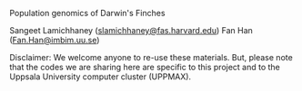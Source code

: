 Population genomics of Darwin's Finches

Sangeet Lamichhaney (slamichhaney@fas.harvard.edu)
Fan Han (Fan.Han@imbim.uu.se)


Disclaimer: We welcome anyone to re-use these materials. But, please note that the codes we are sharing here are specific to this project and to the Uppsala University computer cluster (UPPMAX).
